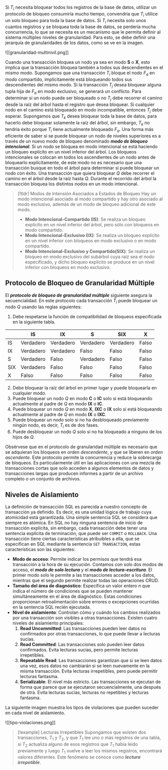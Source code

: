 Si $T_i$ necesita bloquear todos los registros de la base de datos, utilizar un protocolo de bloqueo consumiría mucho tiempo, convendría que $T_i$ utilice un solo bloqueo para toda la base de datos. Si $T_i$ necesita solo unos cuantos registros y se bloquea toda la base de datos, se perdería mucha concurrencia, lo que se necesita es un mecanismo que le permita definir al sistema múltiples niveles de granularidad. Para esto, se debe definir una jerarquía de granularidades de los datos, como se ve en la imagen.

![[granularidad-multinivil.png]]

Cuando una transacción bloquea un nodo ya sea en modo **S** o **X**, esto implica que la transacción bloquea también a todos sus descendientes en el mismo modo.
Supongamos que una transacción $T_i$ bloque el nodo $F_a$ en modo compartido, implícitamente está bloqueando todos sus descendientes del mismo modo. Si la transacción $T_j$ desea bloquear alguna tupla hija de $F_a$ en modo exclusivo, se generará un conflicto.
Para determinar si un nodo puede ser bloqueado o no $T_j$ debe recorrer el camino desde la raíz del árbol hasta el registro que desea bloquear. Si cualquier nodo en el camino está bloqueado en modo incompatible, entonces $T_j$ debe esperar. Supongamos que $T_k$ desea bloquear toda la base de datos, para hacerlo debe bloquear solamente la raíz del árbol, sin embargo, $T_k$ no tendría éxito porque $T_i$ tiene actualmente bloqueado $F_a$. Una forma más eficiente de saber si se puede bloquear un nodo de niveles superiores es a través de un nuevo modo de bloqueo denominado ***modo de bloqueo intencional***. 
Si un nodo se bloquea en modo intencional se está haciendo un bloqueo explícito en un nivel inferior del árbol. Los bloqueos intencionales se colocan en todos los ascendientes de un nodo antes de bloquearlo explícitamente, de este modo no es necesario que una transacción busque en todo el árbol para determinar si puede bloquear un nodo con éxito. Una transacción que quiera bloquear $Q$ debe recorrer el camino en el árbol desde la raíz hasta $Q$. Durante el recorrido del árbol la transacción bloquea los distintos nodos en un modo intencional.

>[!tldr] Modos de Intensión Asociados a Estados de Bloqueo
> Hay un modo intencional asociado al modo compartido y hay otro asociado al modo exclusivo, además de un modo de bloqueo adicional de este modo.
> - **Modo Intencional-Compartido (IS)**: Se realiza un bloqueo explícito en un nivel inferior del árbol, pero sólo con bloqueos en modo compartido.
> - **Modo Intencional-Exclusivo (IX)**: Se realiza un bloqueo explícito en un nivel inferior con bloqueos en modo exclusivo o en modo compartido.
> - **Modo Intencional-Exclusivo y Compartido(SIX)**: Se realiza un bloqueo en modo exclusivo del subárbol cuya raíz sea el nodo especificado, y dicho bloqueo explícito se produce en un nivel inferior con bloqueos en modo exclusivo.

## Protocolo de Bloqueo de Granularidad Múltiple

El ***protocolo de bloqueo de granularidad múltiple*** siguiente asegura la secuencialidad. En este protocolo cada transacción $T_i$ puede bloquear un nodo $Q$ usando las reglas siguientes:

1. Debe respetarse la función de compatibilidad de bloqueos especificada en la siguiente tabla.

|     | IS        | IX        | S         | SIX       | X         |
|-----|-----------|-----------|-----------|-----------|-----------|
| IS  | Verdadero | Verdadero | Verdadero | Verdadero | Falso     |
| IX  | Verdadero | Verdadero | Falso     | Falso     | Falso     |
| S   | Verdadero | Falso     | Verdadero | Falso     | Falso     |
| SIX | Verdadero | Falso     | Falso     | Falso     | Falso     |
| X   | Falso     | Falso     | Falso     | Falso     | Falso     |

2. Debe bloquear la raíz del árbol en primer lugar y puede bloquearla en cualquier modo.
3. Puede bloquear un nodo $Q$ en modo **C** o **IC** solo si está bloqueando actualmente al padre de $Q$ en modo **IX** o **IC**.
4. Puede bloquear un nodo $Q$ en modo **X**, **IXC** o **IX** solo si está bloqueando actualmente al padre de $Q$ en modo **IX** o **IXC**.
5. Puede bloquear un nodo solo si no ha desbloqueado previamente ningún nodo, es decir, $T_i$ es de dos fases.
6. Puede desbloquear un nodo $Q$ solo si no ha bloqueado a ninguno de los hijos de $Q$.

Obsérvese que en el protocolo de granularidad múltiple es necesario que se adquieran los bloqueos en *orden descendente*, y que se liberen en *orden ascendente*. Este protocolo permite la concurrencia y reduce la sobrecarga de bloqueos. Es particularmente útil en las aplicaciones con una mezcla de transacciones cortas que solo acceden a algunos elementos de datos y transacciones largas que producen informes a partir de un archivo completo o un conjunto de archivos.

## Niveles de Aislamiento

La definición de transacción SQL es parecida a nuestro concepto de transacción ya definido. Es decir, es una unidad lógica de trabajo cuya atomicidad está garantizada. Una simple sentencia SQL se considera que siempre es atómica. En SQL no hay ninguna sentencia de inicio de transacción explícita, sin embargo, cada transacción debe tener una sentencia explícita de terminación, que puede ser `COMMIT` o `ROLLBACK`.
Una transacción tiene ciertas características atribuibles a ella, que se especifican en SQL mediante la sentencia `SET TRANSACTION`, estas características son las siguientes:

- **Modo de acceso**: Permite indicar los permisos que tendrá esa transacción a la hora de su ejecución. Contamos con solo dos modos de acceso, el ***modo de solo lectura*** y el ***modo de lectura-escritura***. El primer modo solo le permite a las transacciones acceder a los datos, mientras que el segundo permite realizar todas las operaciones CRUD.
- **Tamaño del área de diagnóstico**: Especifica un valor entero $n$ que indica el número de condiciones que se pueden mantener simultáneamente en el área de diagnóstico. Estas condiciones proporcionan retroalimentación sobre errores o excepciones ocurridas en la sentencia SQL recién ejecutada.
- **Nivel de aislamiento**: Controlan cómo y cuándo los cambios realizados por una transacción son visibles a otras transacciones. Existen cuatro niveles de aislamiento principales:
	1. **Read Uncommitted**: Las transacciones pueden leer datos no confirmados por otras transacciones, lo que puede llevar a lecturas sucias.
	2. **Read Committed**: Las transacciones solo pueden leer datos confirmados. Evita lecturas sucias, pero permite lecturas irrepetibles.
	3. **Repeatable Read**: Las transacciones garantizan que si se leen datos una vez, esos datos no cambiarán si se leen nuevamente en la misma transacción. Evita lecturas irrepetibles, pero puede permitir lecturas fantasma.
	4. **Serializable**: El nivel más estricto. Las transacciones se ejecutan de forma que parece que se ejecutaron secuencialmente, una después de otra. Evita lecturas sucias, lecturas no repetibles y lecturas fantasma.

La siguiente imagen muestra los tipos de violaciones que pueden suceder en cada nivel de aislamiento.

![[tipo-violaciones.png]]

>[!example] Lecturas Irrepetibles
>Supongamos que existen dos transacciones, $T_1$ y $T_2$, y que $T_1$ lee uno o más registros de una tabla, si $T_2$ actualiza alguno de esos registros que $T_1$ había leído previamente y luego $T_1$ vuelve a leer los mismos registros, encontrará valores diferentes. Este fenómeno se conoce como ***lectura irrepetible***.

